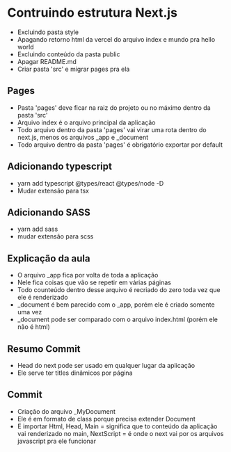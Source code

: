 # Contruindo estrutura Next.js
* Excluindo pasta style
* Apagando retorno html da vercel do arquivo index e mundo pra hello world
* Excluindo conteúdo da pasta public
* Apagar README.md
* Criar pasta 'src' e migrar pages pra ela 


## Pages
* Pasta 'pages' deve ficar na raiz do projeto ou no máximo dentro da pasta 'src'
* Arquivo index é o arquivo principal da aplicação
* Todo arquivo dentro da pasta 'pages' vai virar uma rota dentro do next.js, menos os arquivos _app e _document
* Todo arquivo dentro da pasta 'pages' é obrigatório exportar por default

## Adicionando typescript
* yarn add typescript @types/react @types/node -D
* Mudar extensão para tsx

## Adicionando SASS
* yarn add sass
* mudar extensão para scss

## Explicação da aula
* O arquivo _app fica por volta de toda a aplicação
* Nele fica coisas que vão se repetir em várias páginas
* Todo counteúdo dentro desse arquivo é recriado do zero toda vez que ele é renderizado
* _document é bem parecido com o _app, porém ele é criado somente uma vez
* _document pode ser comparado com o arquivo index.html (porém ele não é html)


## Resumo Commit
* Head do next pode ser usado em qualquer lugar da aplicação
* Ele serve ter titles dinâmicos por página

## Commit
* Criação do arquivo _MyDocument
* Ele é em formato de class porque precisa extender Document
* E importar Html, Head, Main = significa que to conteúdo da aplicação vai renderizado no main, 
NextScript = é onde o next vai por os arquivos javascript pra ele funcionar


